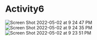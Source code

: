 # Activity6
![Screen Shot 2022-05-02 at 9 24 47 PM](https://user-images.githubusercontent.com/89556340/166392311-10b57190-4133-46fe-b060-56cb672f04ea.png)
![Screen Shot 2022-05-02 at 9 24 35 PM](https://user-images.githubusercontent.com/89556340/166392312-ce57643d-3e84-4f47-a3f9-3016f4f8da17.png)
![Screen Shot 2022-05-02 at 9 23 51 PM](https://user-images.githubusercontent.com/89556340/166392314-29c279b5-adea-4669-ba7a-8f513c0cdde5.png)
